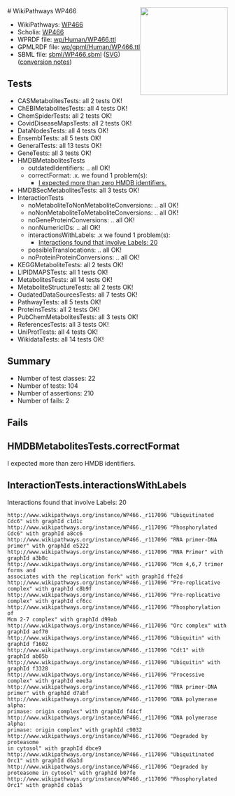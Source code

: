 <img style="float: right; width: 200px" src="../logo.png" />
# WikiPathways WP466

* WikiPathways: [WP466](https://identifiers.org/wikipathways:WP466)
* Scholia: [WP466](https://scholia.toolforge.org/wikipathways/WP466)
* WPRDF file: [wp/Human/WP466.ttl](../wp/Human/WP466.ttl)
* GPMLRDF file: [wp/gpml/Human/WP466.ttl](../wp/gpml/Human/WP466.ttl)
* SBML file: [sbml/WP466.sbml](../sbml/WP466.sbml) ([SVG](../sbml/WP466.svg)) ([conversion notes](../sbml/WP466.txt))

## Tests
* CASMetabolitesTests: all 2 tests OK!
* ChEBIMetabolitesTests: all 4 tests OK!
* ChemSpiderTests: all 2 tests OK!
* CovidDiseaseMapsTests: all 2 tests OK!
* DataNodesTests: all 4 tests OK!
* EnsemblTests: all 5 tests OK!
* GeneralTests: all 13 tests OK!
* GeneTests: all 3 tests OK!
* HMDBMetabolitesTests
    * outdatedIdentifiers: .. all OK!
    * correctFormat: .x. we found 1 problem(s):
        * [I expected more than zero HMDB identifiers.](#ad154c1e)
* HMDBSecMetabolitesTests: all 3 tests OK!
* InteractionTests
    * noMetaboliteToNonMetaboliteConversions: .. all OK!
    * noNonMetaboliteToMetaboliteConversions: .. all OK!
    * noGeneProteinConversions: .. all OK!
    * nonNumericIDs: .. all OK!
    * interactionsWithLabels: .x we found 1 problem(s):
        * [Interactions found that involve Labels: 20](#fe97a8d7)
    * possibleTranslocations: .. all OK!
    * noProteinProteinConversions: .. all OK!
* KEGGMetaboliteTests: all 2 tests OK!
* LIPIDMAPSTests: all 1 tests OK!
* MetabolitesTests: all 14 tests OK!
* MetaboliteStructureTests: all 2 tests OK!
* OudatedDataSourcesTests: all 7 tests OK!
* PathwayTests: all 5 tests OK!
* ProteinsTests: all 2 tests OK!
* PubChemMetabolitesTests: all 3 tests OK!
* ReferencesTests: all 3 tests OK!
* UniProtTests: all 4 tests OK!
* WikidataTests: all 14 tests OK!


## Summary

* Number of test classes: 22
* Number of tests: 104
* Number of assertions: 210
* Number of fails: 2

## Fails

<a name="ad154c1e" />

## HMDBMetabolitesTests.correctFormat

I expected more than zero HMDB identifiers.
<a name="fe97a8d7" />

## InteractionTests.interactionsWithLabels

Interactions found that involve Labels: 20
```
http://www.wikipathways.org/instance/WP466._r117096 "Ubiquitinated Cdc6" with graphId c1d1c
http://www.wikipathways.org/instance/WP466._r117096 "Phosphorylated Cdc6" with graphId a8cc6
http://www.wikipathways.org/instance/WP466._r117096 "RNA primer-DNA primer" with graphId e5222
http://www.wikipathways.org/instance/WP466._r117096 "RNA Primer" with graphId a3b8c
http://www.wikipathways.org/instance/WP466._r117096 "Mcm 4,6,7 trimer forms and
associates with the replication fork" with graphId ffe2d
http://www.wikipathways.org/instance/WP466._r117096 "Pre-replicative complex" with graphId c8b9f
http://www.wikipathways.org/instance/WP466._r117096 "Pre-replicative complex" with graphId cf6cc
http://www.wikipathways.org/instance/WP466._r117096 "Phosphorylation of
Mcm 2-7 complex" with graphId d99ab
http://www.wikipathways.org/instance/WP466._r117096 "Orc complex" with graphId aef70
http://www.wikipathways.org/instance/WP466._r117096 "Ubiquitin" with graphId f1602
http://www.wikipathways.org/instance/WP466._r117096 "Cdt1" with graphId ab05b
http://www.wikipathways.org/instance/WP466._r117096 "Ubiquitin" with graphId f3328
http://www.wikipathways.org/instance/WP466._r117096 "Processive complex" with graphId eee3a
http://www.wikipathways.org/instance/WP466._r117096 "RNA primer-DNA primer" with graphId d7abf
http://www.wikipathways.org/instance/WP466._r117096 "DNA polymerase alpha:
primase: origin complex" with graphId f44cf
http://www.wikipathways.org/instance/WP466._r117096 "DNA polymerase alpha:
primase: origin complex" with graphId c9032
http://www.wikipathways.org/instance/WP466._r117096 "Degraded by
proteasome
in cytosol" with graphId dbce9
http://www.wikipathways.org/instance/WP466._r117096 "Ubiquitinated Orc1" with graphId d6a3d
http://www.wikipathways.org/instance/WP466._r117096 "Degraded by proteasome in cytosol" with graphId b07fe
http://www.wikipathways.org/instance/WP466._r117096 "Phosphorylated Orc1" with graphId cb1a5
```

